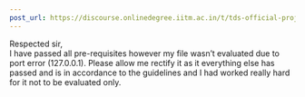```yaml
---
post_url: https://discourse.onlinedegree.iitm.ac.in/t/tds-official-project1-discrepencies/171141/308
---
```

Respected sir,  
I have passed all pre-requisites however my file wasn’t evaluated due to port error (127.0.0.1). Please allow me rectify it as it everything else has passed and is in accordance to the guidelines and I had worked really hard for it not to be evaluated only.